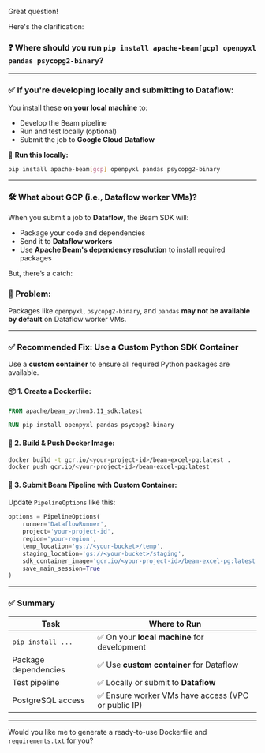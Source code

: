 Great question!

Here's the clarification:

### ❓ **Where should you run `pip install apache-beam[gcp] openpyxl pandas psycopg2-binary`?**

---

### ✅ **If you're developing locally and submitting to Dataflow:**
You install these **on your local machine** to:
- Develop the Beam pipeline
- Run and test locally (optional)
- Submit the job to **Google Cloud Dataflow**

📍 **Run this locally:**
```bash
pip install apache-beam[gcp] openpyxl pandas psycopg2-binary
```

---

### 🛠️ **What about GCP (i.e., Dataflow worker VMs)?**

When you submit a job to **Dataflow**, the Beam SDK will:
- Package your code and dependencies
- Send it to **Dataflow workers**
- Use **Apache Beam's dependency resolution** to install required packages

But, there’s a catch:

### 🚨 Problem:
Packages like `openpyxl`, `psycopg2-binary`, and `pandas` **may not be available by default** on Dataflow worker VMs.

---

### ✅ **Recommended Fix: Use a Custom Python SDK Container**

Use a **custom container** to ensure all required Python packages are available.

#### 📦 1. Create a Dockerfile:
```dockerfile
FROM apache/beam_python3.11_sdk:latest

RUN pip install openpyxl pandas psycopg2-binary
```

#### 📁 2. Build & Push Docker Image:
```bash
docker build -t gcr.io/<your-project-id>/beam-excel-pg:latest .
docker push gcr.io/<your-project-id>/beam-excel-pg:latest
```

#### 🚀 3. Submit Beam Pipeline with Custom Container:
Update `PipelineOptions` like this:
```python
options = PipelineOptions(
    runner='DataflowRunner',
    project='your-project-id',
    region='your-region',
    temp_location='gs://<your-bucket>/temp',
    staging_location='gs://<your-bucket>/staging',
    sdk_container_image='gcr.io/<your-project-id>/beam-excel-pg:latest',
    save_main_session=True
)
```

---

### ✅ Summary

| Task | Where to Run |
|------|--------------|
| `pip install ...` | ✅ On your **local machine** for development |
| Package dependencies | ✅ Use **custom container** for Dataflow |
| Test pipeline | ✅ Locally or submit to **Dataflow** |
| PostgreSQL access | ✅ Ensure worker VMs have access (VPC or public IP) |

---

Would you like me to generate a ready-to-use Dockerfile and `requirements.txt` for you?

